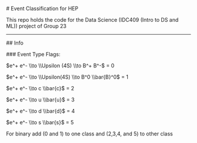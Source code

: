 \# Event Classification for HEP



This repo holds the code for the Data Science (IDC409 (Intro to DS and ML)) project of Group 23 



-----------



\## Info





\### Event Type Flags:





$e^+ e^- \\to \\Upsilon (4S) \\to B^+ B^-$ = 0



$e^+ e^- \\to \\Upsilon(4S) \\to B^0 \\bar{B}^0$ = 1



$e^+ e^- \\to c \\bar{c}$ = 2



$e^+ e^- \\to u \\bar{u}$ = 3



$e^+ e^- \\to d \\bar{d}$ = 4



$e^+ e^- \\to s \\bar{s}$ = 5





For binary add (0 and 1) to one class and (2,3,4, and 5) to other class



